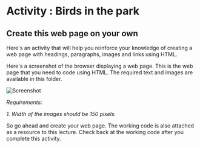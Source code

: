 # Activity : Birds in the park

## Create this web page on your own

Here's an activity that will help you reinforce your knowledge of  creating a web page with headings, paragraphs, images and links using HTML.

Here's a screenshot of the browser displaying a web page. This is the web page that you need to code using HTML. The required text and images are available in this folder.

![Screenshot](https://user-images.githubusercontent.com/74656238/114280180-bab12000-9a55-11eb-8c57-ad196d7ebc10.jpg)

*Requirements:*

*1. Width of the images should be 150 pixels.*

So go ahead and create your web page. The working code is also attached as a resource to this lecture. Check back at the working code after you complete this activity.
